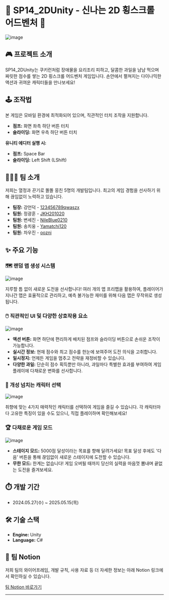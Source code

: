 # 🍪 SP14_2DUnity - 신나는 2D 횡스크롤 어드벤처 🍪

![image](https://github.com/user-attachments/assets/7b93c27a-6b6d-4bb0-b232-8d2a5c744d06)

## 🎮 프로젝트 소개

SP14_2DUnity는 쿠키런처럼 장애물을 요리조리 피하고, 달콤한 과일을 냠냠 먹으며 짜릿한 점수를 쌓는 2D 횡스크롤 어드벤처 게임입니다. 손안에서 펼쳐지는 다이나믹한 액션과 귀여운 캐릭터들을 만나보세요!

## 🕹️ 조작법

본 게임은 모바일 환경에 최적화되어 있으며, 직관적인 터치 조작을 지원합니다.

* **점프:** 화면 좌측 하단 버튼 터치
* **슬라이딩:** 화면 우측 하단 버튼 터치

**유니티 에디터 실행 시:**

* **점프:** Space Bar
* **슬라이딩:** Left Shift (LShift)

## 🧑‍🤝‍🧑 팀 소개

저희는 열정과 끈기로 똘똘 뭉친 5명의 개발팀입니다. 최고의 게임 경험을 선사하기 위해 끊임없이 노력하고 있습니다.

* **팀장:** 강언덕 - [123456789qwaszx](https://github.com/123456789qwaszx)
* **팀원:** 정광훈 - [JKH201020](https://github.com/JKH201020)
* **팀원:** 변세진 - [NileBlue0210](https://github.com/NileBlue0210)
* **팀원:** 송치웅 - [Yamatchi120](https://github.com/Yamatchi120)
* **팀원:** 차우진 - [oozni](https://github.com/oozni)

## ✨ 주요 기능

### 🗺️ 랜덤 맵 생성 시스템

![image](https://github.com/user-attachments/assets/bc187379-9dbe-4437-bb35-6e302d3e2935)

지루할 틈 없이 새로운 도전을 선사합니다! 여러 개의 맵 프리팹을 활용하여, 플레이어가 지나간 맵은 효율적으로 관리하고, 예측 불가능한 재미를 위해 다음 맵은 무작위로 생성됩니다.

### 🖱️ 직관적인 UI 및 다양한 상호작용 요소

![image](https://github.com/user-attachments/assets/21b26be4-0005-4b34-a096-cf7d6c370791)

* **액션 버튼:** 화면 하단에 편리하게 배치된 점프와 슬라이딩 버튼으로 손쉬운 조작이 가능합니다.
* **실시간 정보:** 현재 점수와 최고 점수를 한눈에 보여주어 도전 의식을 고취합니다.
* **일시정지:** 언제든 게임을 멈추고 전략을 재정비할 수 있습니다.
* **다양한 과일:** 단순히 점수 획득뿐만 아니라, 과일마다 특별한 효과를 부여하여 게임 플레이에 다채로운 변화를 선사합니다.

### 🦸 개성 넘치는 캐릭터 선택

![image](https://github.com/user-attachments/assets/0032fe24-893a-4bb2-9c38-786a7d85384d)

취향에 맞는 4가지 매력적인 캐릭터를 선택하여 게임을 즐길 수 있습니다. 각 캐릭터마다 고유한 특징이 있을 수도 있으니, 직접 플레이하며 확인해보세요!

### 🏆 다채로운 게임 모드

![image](https://github.com/user-attachments/assets/5e912388-9afb-4786-92a6-ddfc99ccae0d)

* **스테이지 모드:** 5000점 달성이라는 목표를 향해 달려가세요! 목표 달성 후에도 '다음' 버튼을 통해 끊임없이 새로운 스테이지에 도전할 수 있습니다.
* **무한 모드:** 한계는 없습니다! 게임 오버될 때까지 당신의 실력을 마음껏 뽐내며 끝없는 도전을 즐겨보세요.

## ⏱️ 개발 기간

* 2024.05.27(수) ~ 2025.05.15(목)

## 🛠️ 기술 스택

* **Engine:** Unity
* **Language:** C#

## 🔗 팀 Notion

저희 팀의 와이어프레임, 개발 규칙, 사용 자료 등 더 자세한 정보는 아래 Notion 링크에서 확인하실 수 있습니다.

[팀 Notion 바로가기](https://tough-jasmine-54c.notion.site/1ed2397b2e6d801384ddd1683f87c208)

---
